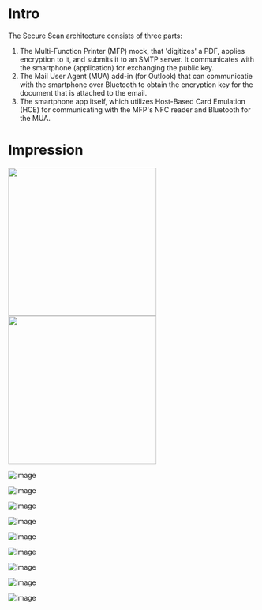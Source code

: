 # Intro

The Secure Scan architecture consists of three parts:
1. The Multi-Function Printer (MFP) mock, that 'digitizes' a PDF, applies encryption to it, and submits it to an SMTP server. It communicates with the smartphone (application) for exchanging the public key.
2. The Mail User Agent (MUA) add-in (for Outlook) that can communicatie with the smartphone over Bluetooth to obtain the encryption key for the document that is attached to the email.
3. The smartphone app itself, which utilizes Host-Based Card Emulation (HCE) for communicating with the MFP's NFC reader and Bluetooth for the MUA.

# Impression

<p float="left">
  <img src="https://github.com/janouwehand/securescanning/assets/64165589/c4579d47-3350-4638-821a-c25efee70f69" width="300" />
  <img src="https://github.com/janouwehand/securescanning/assets/64165589/3198962c-59c8-479c-810d-4869846f9bfb" width="300" /> 
</p>

![image](https://github.com/janouwehand/securescanning/assets/64165589/dbf1793f-797a-40ee-bd0a-d0e99569b2f6)


![image](https://github.com/janouwehand/securescanning/assets/64165589/48a492c5-8e54-48ce-bb3f-5bdb26a2ac15)



![image](https://github.com/janouwehand/securescanning/assets/64165589/1b3b3e64-f8a7-4483-b2a3-ec4529efeada)


![image](https://github.com/janouwehand/securescanning/assets/64165589/2f16be40-a43c-470f-b206-cb2fa7afdd01)



![image](https://github.com/janouwehand/securescanning/assets/64165589/8d204938-0245-40b5-80de-845cbc8089c8)


![image](https://github.com/janouwehand/securescanning/assets/64165589/c9dcaa33-1d98-4f3f-88c0-7237b378fbc0)



![image](https://github.com/janouwehand/securescanning/assets/64165589/48b6ace7-9c83-4989-9a44-78c2ccdb024a)

![image](https://github.com/janouwehand/securescanning/assets/64165589/f665e415-7f51-4a89-bf1c-4d80aea2fb39)



![image](https://github.com/janouwehand/securescanning/assets/64165589/50c272de-ae53-451c-a2da-1a0342c8e73a)


